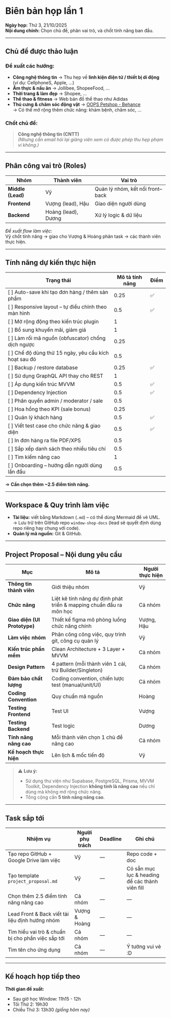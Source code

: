 # Biên bản họp lần 1

**Ngày họp:** Thứ 3, 21/10/2025  
**Nội dung chính:** Chọn chủ đề, phân vai trò, và chốt tính năng ban đầu.

---

## Chủ đề được thảo luận

### Đề xuất các hướng:

- **Công nghệ thông tin** → Thu hẹp về **linh kiện điện tử / thiết bị di động** (ví dụ: CellphoneS, Apple, …)
- **Ẩm thực & nấu ăn** → Jollibee, ShopeeFood, …
- **Thời trang & làm đẹp** → Shopee, …
- **Thể thao & fitness** → Web bán đồ thể thao như Adidas
- **Thú cưng & chăm sóc động vật** → [OOPS Petshop - Behance](https://www.behance.net/gallery/175449879/OOPS-Brand-Identity?tracking_source=search_projects|petshop&l=9)  
  → Có thể mở rộng thêm chức năng: khám bệnh, chăm sóc, …

### **Chốt chủ đề:**

> **Công nghệ thông tin (CNTT)**  
> _(Nhưng cần email hỏi lại giảng viên xem có được phép thu hẹp phạm vi không.)_

---

## Phân công vai trò (Roles)

| Nhóm              | Thành viên          | Vai trò                          |
| ----------------- | ------------------- | -------------------------------- |
| **Middle (Lead)** | Vỹ                  | Quản lý nhóm, kết nối front–back |
| **Frontend**      | Vượng (lead), Hậu   | Giao diện người dùng             |
| **Backend**       | Hoàng (lead), Dương | Xử lý logic & dữ liệu            |

_Đề xuất flow làm việc:_  
Vỹ chốt tính năng → giao cho Vượng & Hoàng phân task → các thành viên thực hiện.

---

## Tính năng dự kiến thực hiện

| Trạng thái                                            | Mô tả tính năng | Điểm |
| ----------------------------------------------------- | --------------- | ---- |
| [ ] Auto-save khi tạo đơn hàng / thêm sản phẩm        | 0.25            | ✅   |
| [ ] Responsive layout – tự điều chỉnh theo màn hình   | 0.5             | ✅   |
| [ ] Mở rộng động theo kiến trúc plugin                | 1               |
| [ ] Bổ sung khuyến mãi, giảm giá                      | 1               |
| [ ] Làm rối mã nguồn (obfuscator) chống dịch ngược    | 0.25            |
| [ ] Chế độ dùng thử 15 ngày, yêu cầu kích hoạt sau đó | 0.5             |
| [ ] Backup / restore database                         | 0.25            | ✅   |
| [ ] Sử dụng GraphQL API thay cho REST                 | 1               |
| [ ] Áp dụng kiến trúc MVVM                            | 0.5             | ✅   |
| [ ] Dependency Injection                              | 0.5             | ✅   |
| [ ] Phân quyền admin / moderator / sale               | 0.5             |
| [ ] Hoa hồng theo KPI (sale bonus)                    | 0.25            |
| [ ] Quản lý khách hàng                                | 0.5             | ✅   |
| [ ] Viết test case cho chức năng & giao diện          | 0.5             | ✅   |
| [ ] In đơn hàng ra file PDF/XPS                       | 0.5             |
| [ ] Sắp xếp danh sách theo nhiều tiêu chí             | 0.5             |
| [ ] Tìm kiếm nâng cao                                 | 1               |
| [ ] Onboarding – hướng dẫn người dùng lần đầu         | 0.5             |

=> **Cần chọn thêm ~2.5 điểm tính năng.**

---

## Workspace & Quy trình làm việc

- **Tài liệu:** viết bằng Markdown (`.md`) – có thể dùng Mermaid để vẽ UML.  
  → Lưu trữ trên GitHub repo `window-shop-docs` (lead sẽ quyết định dùng repo riêng hay chung với code).
- **Quản lý mã nguồn:** Git & GitHub.

---

## Project Proposal – Nội dung yêu cầu

| Mục                          | Mô tả                                                               | Người thực hiện |
| ---------------------------- | ------------------------------------------------------------------- | --------------- |
| **Thông tin thành viên**     | Giới thiệu nhóm                                                     | Vỹ              |
| **Chức năng**                | Liệt kê tính năng dự định phát triển & mapping chuẩn đầu ra môn học | Cả nhóm         |
| **Giao diện (UI Prototype)** | Thiết kế figma mô phỏng luồng chức năng chính                       | Vượng, Hậu      |
| **Làm việc nhóm**            | Phân công công việc, quy trình git, công cụ quản lý                 | Vỹ              |
| **Kiến trúc phần mềm**       | Clean Architecture + 3 Layer + MVVM                                 | Cả nhóm         |
| **Design Pattern**           | 4 pattern (mỗi thành viên 1 cái, trừ Builder/Singleton)             | Cả nhóm         |
| **Đảm bảo chất lượng**       | Coding convention, chiến lược test (manual/unit/UI)                 | Cả nhóm         |
| **Coding Convention**        | Quy chuẩn mã nguồn                                                  | Hoàng           |
| **Testing Frontend**         | Test UI                                                             | Vượng           |
| **Testing Backend**          | Test logic                                                          | Dương           |
| **Tính năng nâng cao**       | Mỗi thành viên chọn 1 chủ đề nâng cao                               | Cả nhóm         |
| **Kế hoạch thực hiện**       | Lên lịch & mốc tiến độ                                              | Vỹ              |

> ⚠️ **Lưu ý:**
>
> - Sử dụng thư viện như Supabase, PostgreSQL, Prisma, MVVM Toolkit, Dependency Injection **không tính là nâng cao** nếu chỉ dùng mà không mở rộng chức năng.
> - Tổng cộng cần **5 tính năng nâng cao**.

---

## Task sắp tới

| Nhiệm vụ                                          | Người phụ trách | Deadline | Ghi chú                                         |
| ------------------------------------------------- | --------------- | -------- | ----------------------------------------------- |
| Tạo repo GitHub + Google Drive làm việc           | Vỹ              | —        | Repo code + doc                                 |
| Tạo template `project_proposal.md`                | Vỹ              | —        | Có sẵn mục lục & heading để các thành viên fill |
| Chọn thêm 2.5 điểm tính năng nâng cao             | Cả nhóm         | —        | —                                               |
| Lead Front & Back viết tài liệu định hướng nhóm   | Vượng & Hoàng   | —        | —                                               |
| Tìm hiểu vai trò & chuẩn bị cho phần việc sắp tới | Cả nhóm         | —        | —                                               |
| Tìm tên cho ứng dụng                              | Cả nhóm         | —        | Ý tưởng vui vẻ :D                               |

---

## Kế hoạch họp tiếp theo

**Thời gian đề xuất:**

- Sau giờ học Window: 11h15 - 12h
- Tối Thứ 2: 19h30
- Chiều Thứ 3: 13h30 _(giống hôm nay)_
